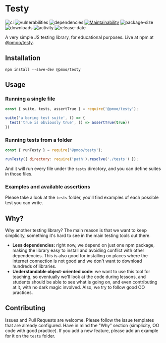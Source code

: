 # Testy

![ci](https://img.shields.io/travis/ngarbezza/testy.svg)
![vulnerabilities](https://img.shields.io/snyk/vulnerabilities/npm/@pmoo/testy.svg)
![dependencies](https://img.shields.io/david/ngarbezza/testy.svg)
[![Maintainability](https://api.codeclimate.com/v1/badges/6b6e4d071471379f31e7/maintainability)](https://codeclimate.com/github/ngarbezza/testy/maintainability)
![package-size](https://img.shields.io/bundlephobia/min/@pmoo/testy.svg)
![downloads](https://img.shields.io/npm/dt/@pmoo/testy.svg)
![activity](https://img.shields.io/github/commit-activity/w/ngarbezza/testy.svg)
![release-date](https://img.shields.io/github/release-date/ngarbezza/testy.svg)

A very simple JS testing library, for educational purposes. Live at npm at [@pmoo/testy](https://www.npmjs.com/package/@pmoo/testy).

## Installation

`npm install --save-dev @pmoo/testy`

## Usage

### Running a single file

```javascript
const { suite, tests, assertTrue } = require('@pmoo/testy');

suite('a boring test suite', () => {
  test('true is obviously true', () => assertTrue(true))
})
```

### Running tests from a folder

```javascript
const { runTesty } = require('@pmoo/testy');

runTesty({ directory: require('path').resolve('./tests') });
```

And it will run every file under the `tests` directory, and you can define suites in those files.

### Examples and available assertions

Please take a look at the `tests` folder, you'll find examples of each possible test you can write.

## Why?

Why another testing library? The main reason is that we want to keep simplicity, something it's hard to see in the main testing tools out there.

* **Less dependencies:** right now, we depend on just one npm package, making the library easy to install and avoiding conflict with other dependencies. This is also good for installing on places where the internet connection is not good and we don't want to download hundreds of libraries.
* **Understandable object-oriented code:** we want to use this tool for teaching, so eventually we'll look at the code during lessons, and students should be able to see what is going on, and even contributing at it, with no dark magic involved. Also, we try to follow good OO practices. 

## Contributing

Issues and Pull Requests are welcome. Please follow the issue templates that are already configured. Have in mind the "Why" section (simplicity, OO code with good practice). If you add a new feature, please add an example for it on the `tests` folder.
